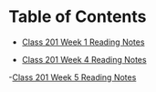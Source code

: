 # Table of Contents

- [Class 201 Week 1 Reading Notes](class201.md)

- [Class 201 Week 4 Reading Notes](week4reading)

 -[Class 201 Week 5 Reading Notes](week5reading)
